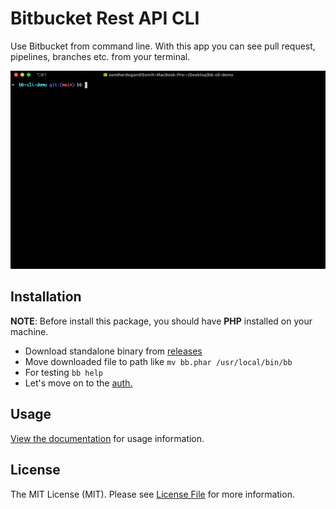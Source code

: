 # Bitbucket Rest API CLI

Use Bitbucket from command line. With this app you can see pull request, pipelines, branches etc. from your terminal.

![Bitbucket CLI](ss.gif)

## Installation

__NOTE__: Before install this package, you should have **PHP** installed on your machine.

* Download standalone binary from [releases](https://github.com/bb-cli/bb-cli/releases)
* Move downloaded file to path like `mv bb.phar /usr/local/bin/bb`
* For testing `bb help`
* Let's move on to the [auth.](https://bb-cli.github.io/authentication)

## Usage

[View the documentation](https://bb-cli.github.io) for usage information.

## License

The MIT License (MIT). Please see [License File](LICENSE) for more information.
